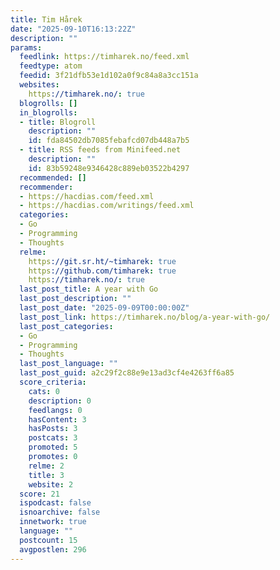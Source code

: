 ```yaml
---
title: Tim Hårek
date: "2025-09-10T16:13:22Z"
description: ""
params:
  feedlink: https://timharek.no/feed.xml
  feedtype: atom
  feedid: 3f21dfb53e1d102a0f9c84a8a3cc151a
  websites:
    https://timharek.no/: true
  blogrolls: []
  in_blogrolls:
  - title: Blogroll
    description: ""
    id: fda84502db7085febafcd07db448a7b5
  - title: RSS feeds from Minifeed.net
    description: ""
    id: 83b59248e9346428c889eb03522b4297
  recommended: []
  recommender:
  - https://hacdias.com/feed.xml
  - https://hacdias.com/writings/feed.xml
  categories:
  - Go
  - Programming
  - Thoughts
  relme:
    https://git.sr.ht/~timharek: true
    https://github.com/timharek: true
    https://timharek.no/: true
  last_post_title: A year with Go
  last_post_description: ""
  last_post_date: "2025-09-09T00:00:00Z"
  last_post_link: https://timharek.no/blog/a-year-with-go/
  last_post_categories:
  - Go
  - Programming
  - Thoughts
  last_post_language: ""
  last_post_guid: a2c29f2c88e9e13ad3cf4e4263ff6a85
  score_criteria:
    cats: 0
    description: 0
    feedlangs: 0
    hasContent: 3
    hasPosts: 3
    postcats: 3
    promoted: 5
    promotes: 0
    relme: 2
    title: 3
    website: 2
  score: 21
  ispodcast: false
  isnoarchive: false
  innetwork: true
  language: ""
  postcount: 15
  avgpostlen: 296
---
```

